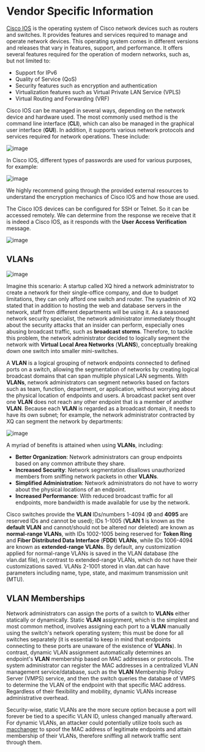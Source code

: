 # Vendor Specific Information

[Cisco IOS](https://www.cisco.com/c/en/us/products/ios-nx-os-software/ios-technologies/index.html) is the operating system of Cisco network devices such as routers and switches. It provides features and services required to manage and operate network devices. This operating system comes in different versions and releases that vary in features, support, and performance. It offers several features required for the operation of modern networks, such as, but not limited to:

- Support for IPv6
- Quality of Service (QoS)
- Security features such as encryption and authentication
- Virtualization features such as Virtual Private LAN Service (VPLS)
- Virtual Routing and Forwarding (VRF)

Cisco IOS can be managed in several ways, depending on the network device and hardware used. The most commonly used method is the command line interface (**CLI**), which can also be managed in the graphical user interface (**GUI**). In addition, it supports various network protocols and services required for network operations. These include:

![image](https://github.com/user-attachments/assets/52d29e67-c56e-4c80-9905-7d37d952667d)

In Cisco IOS, different types of passwords are used for various purposes, for example:

![image](https://github.com/user-attachments/assets/86581391-0c68-4aa6-990a-2778bd511ac0)

We highly recommend going through the provided external resources to understand the encryption mechanics of Cisco IOS and how those are used.

The Cisco IOS devices can be configured for SSH or Telnet. So it can be accessed remotely. We can determine from the response we receive that it is indeed a Cisco IOS, as it responds with the **User Access Verification** message.

![image](https://github.com/user-attachments/assets/3e7049b3-944a-414e-8ef2-6069fbfdf69b)

## VLANs

![image](https://github.com/user-attachments/assets/29415ace-638f-4103-afaf-cdb5aa7ea698)

Imagine this scenario: A startup called XQ hired a network administrator to create a network for their single-office company, and due to budget limitations, they can only afford one switch and router. The sysadmin of XQ stated that in addition to hosting the web and database servers in the network, staff from different departments will be using it. As a seasoned network security specialist, the network administrator immediately thought about the security attacks that an insider can perform, especially ones abusing broadcast traffic, such as **broadcast storms**. Therefore, to tackle this problem, the network administrator decided to logically segment the network with **Virtual Local Area Networks** (**VLANS**), conceptually breaking down one switch into smaller mini-switches.

A **VLAN** is a logical grouping of network endpoints connected to defined ports on a switch, allowing the segmentation of networks by creating logical broadcast domains that can span multiple physical LAN segments. With **VLANs**, network administrators can segment networks based on factors such as team, function, department, or application, without worrying about the physical location of endpoints and users. A broadcast packet sent over one **VLAN** does not reach any other endpoint that is a member of another **VLAN**. Because each **VLAN** is regarded as a broadcast domain, it needs to have its own subnet; for example, the network administrator contracted by XQ can segment the network by departments:

![image](https://github.com/user-attachments/assets/facfc3ee-ebd0-462c-a7ac-8e04944addfd)

A myriad of benefits is attained when using **VLANs**, including:

- **Better Organization**: Network administrators can group endpoints based on any common attribute they share.
- **Increased Security**: Network segmentation disallows unauthorized members from sniffing network packets in other **VLANs**.
- **Simplified Administration**: Network administrators do not have to worry about the physical locations of an endpoint.
- **Increased Performance**: With reduced broadcast traffic for all endpoints, more bandwidth is made available for use by the network.

Cisco switches provide the **VLAN** IDs/numbers 1-4094 (**0** and **4095** are reserved IDs and cannot be used); IDs 1-1005 (**VLAN 1** is known as the **default VLAN** and cannot/should not be altered nor deleted) are known as **normal-range VLANs**, with IDs 1002-1005 being reserved for **Token Ring** and **Fiber Distributed Data Interface** (**FDDI**) **VLANs**, while IDs 1006-4094 are known as **extended-range VLANs**. By default, any customization applied for normal-range VLANs is saved in the VLAN database (the vlan.dat file), in contrast to extended-range VLANs, which do not have their customizations saved. VLANs 2-1001 stored in vlan.dat can have parameters including name, type, state, and maximum transmission unit (MTU).


## VLAN Memberships

Network administrators can assign the ports of a switch to **VLANs** either statically or dynamically. Static **VLAN** assignment, which is the simplest and most common method, involves assigning each port to a **VLAN** manually using the switch's network operating system; this must be done for all switches separately (it is essential to keep in mind that endpoints connecting to these ports are unaware of the existence of **VLANs**). In contrast, dynamic VLAN assignment automatically determines an endpoint's **VLAN** membership based on MAC addresses or protocols. The system administrator can register the MAC addresses in a centralized VLAN management service/database, such as the **VLAN** Membership Policy Server (VMPS) service, and then the switch queries the database of VMPS to determine the VLAN of the endpoint with that specific MAC address. Regardless of their flexibility and mobility, dynamic VLANs increase administrative overhead.

Security-wise, static VLANs are the more secure option because a port will forever be tied to a specific VLAN ID, unless changed manually afterward. For dynamic VLANs, an attacker could potentially utilize tools such as [macchanger](https://github.com/alobbs/macchanger) to spoof the MAC address of legitimate endpoints and attain membership of their VLANs, therefore sniffing all network traffic sent through them.
